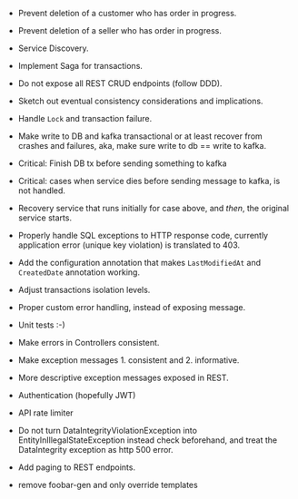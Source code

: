 - Prevent deletion of a customer who has order in progress.
- Prevent deletion of a seller who has order in progress.

- Service Discovery.
- Implement Saga for transactions.
- Do not expose all REST CRUD endpoints (follow DDD).
- Sketch out eventual consistency considerations and implications.


- Handle `Lock` and transaction failure.
- Make write to DB and kafka transactional or at least recover from crashes
  and failures, aka, make sure write to db == write to kafka.

- Critical: Finish DB tx before sending something to kafka
- Critical: cases when service dies before sending message to kafka, is not 
  handled.
- Recovery service that runs initially for case above, and *then*, the original
  service starts.


- Properly handle SQL exceptions to HTTP response code, currently application
  error (unique key violation) is translated to 403.


- Add the configuration annotation that makes `LastModifiedAt` and `CreatedDate`
  annotation working.
- Adjust transactions isolation levels.
- Proper custom error handling, instead of exposing message.
- Unit tests :-)
- Make errors in Controllers consistent.
- Make exception messages 1. consistent and 2. informative.
- More descriptive exception messages exposed in REST.
- Authentication (hopefully JWT)
- API rate limiter
- Do not turn DataIntegrityViolationException into EntityInIllegalStateException
  instead check beforehand, and treat the DataIntegrity exception as http 500
  error.
- Add paging to REST endpoints.


- remove foobar-gen and only override templates
